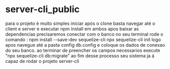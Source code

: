 # server-cli_public
para o projeto é muito simples iniciar após o clone basta navegar até o client e server e executar npm install em ambos apos baixar as dependencias precisaremos conectar com o banco no seu terminal rode o comando : npm install --save-dev sequelize-cli npx sequelize-cli init logo apos navegue até a pasta config db.config e coloque os dados de conexao do seu banco. ao terminar de preencher os campos necessarios execute "npx sequelize-cli db:migrate" ao fim desse processo seu sistema ja á capaz de rodar o projeto server-cli
